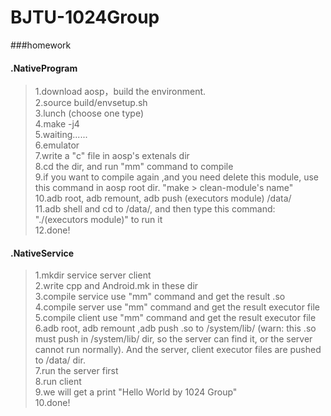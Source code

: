 BJTU-1024Group
=========

###homework
#### .NativeProgram
> 1.download aosp，build the environment. <br>
> 2.source build/envsetup.sh <br>
> 3.lunch (choose one type) <br>
> 4.make -j4 <br>
> 5.waiting...... <br>
> 6.emulator <br>
> 7.write a "c" file in aosp's extenals dir <br>
> 8.cd the dir, and run "mm" command to compile <br>
> 9.if you want to compile again ,and you need delete this module, use this command in aosp root dir. "make > clean-module's name" <br>
> 10.adb root, adb remount, adb push (executors module) /data/ <br>
> 11.adb shell and cd to /data/, and then type this command: "./(executors module)" to run it <br>
> 12.done! <br>

#### .NativeService
> 1.mkdir service server client <br>
> 2.write cpp and Android.mk in these dir <br>
> 3.compile service use "mm" command and get the result .so <br>
> 4.compile server  use "mm" command and get the result executor file <br>
> 5.compile client  use "mm" command and get the result executor file <br>
> 6.adb root, adb remount ,adb push .so to /system/lib/ (warn: this .so must push in /system/lib/ dir, so the server can find it, or the server cannot run normally). And the server, client executor files are pushed to /data/ dir. <br>
> 7.run the server first <br>
> 8.run client <br>
> 9.we will get a print "Hello World by 1024 Group" <br>
> 10.done! <br>

